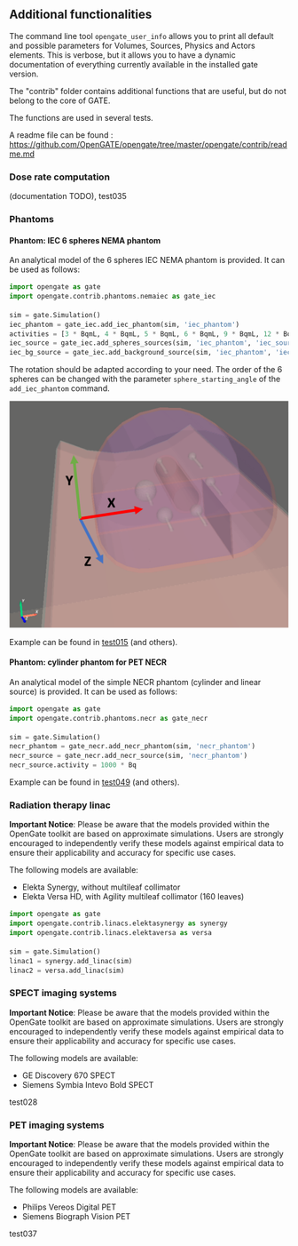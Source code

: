 ## Additional functionalities

The command line tool ```opengate_user_info``` allows you to print all default and possible parameters for Volumes, Sources, Physics and Actors elements. This is verbose, but it allows you to have a dynamic documentation of everything currently available in the installed gate version.

The "contrib" folder contains additional functions that are useful, but do not belong to the core of GATE.

The functions are used in several tests.

A readme file can be found : https://github.com/OpenGATE/opengate/tree/master/opengate/contrib/readme.md

### Dose rate computation

(documentation TODO), test035

### Phantoms

#### Phantom: IEC 6 spheres NEMA phantom

An analytical model of the 6 spheres IEC NEMA phantom is provided. It can be used as follows:

```python
import opengate as gate
import opengate.contrib.phantoms.nemaiec as gate_iec

sim = gate.Simulation()
iec_phantom = gate_iec.add_iec_phantom(sim, 'iec_phantom')
activities = [3 * BqmL, 4 * BqmL, 5 * BqmL, 6 * BqmL, 9 * BqmL, 12 * BqmL]
iec_source = gate_iec.add_spheres_sources(sim, 'iec_phantom', 'iec_source', 'all', activities)
iec_bg_source = gate_iec.add_background_source(sim, 'iec_phantom', 'iec_bg_source', 0.1 * BqmL)
```

The rotation should be adapted according to your need. The order of the 6 spheres can be changed with the parameter `sphere_starting_angle` of the `add_iec_phantom` command.

![](figures/iec_6spheres.png)

Example can be found in [test015](https://github.com/OpenGATE/opengate/blob/master/opengate/tests/src/test015_iec_phantom_1.py) (and others).

#### Phantom: cylinder phantom for PET NECR

An analytical model of the simple NECR phantom (cylinder and linear source) is provided. It can be used as follows:


```python
import opengate as gate
import opengate.contrib.phantoms.necr as gate_necr

sim = gate.Simulation()
necr_phantom = gate_necr.add_necr_phantom(sim, 'necr_phantom')
necr_source = gate_necr.add_necr_source(sim, 'necr_phantom')
necr_source.activity = 1000 * Bq
```
Example can be found in [test049](https://github.com/OpenGATE/opengate/blob/master/opengate/tests/src/test049_pet_digit_blurring_v1.py) (and others).


### Radiation therapy linac

**Important Notice**: Please be aware that the models provided within the OpenGate toolkit are based on approximate simulations. Users are strongly encouraged to independently verify these models against empirical data to ensure their applicability and accuracy for specific use cases.

The following models are available:
- Elekta Synergy, without multileaf collimator
- Elekta Versa HD, with Agility multileaf collimator (160 leaves)

```python
import opengate as gate
import opengate.contrib.linacs.elektasynergy as synergy
import opengate.contrib.linacs.elektaversa as versa

sim = gate.Simulation()
linac1 = synergy.add_linac(sim)
linac2 = versa.add_linac(sim)
```


### SPECT imaging systems

**Important Notice**: Please be aware that the models provided within the OpenGate toolkit are based on approximate simulations. Users are strongly encouraged to independently verify these models against empirical data to ensure their applicability and accuracy for specific use cases.

The following models are available:
- GE Discovery 670 SPECT
- Siemens Symbia Intevo Bold SPECT

test028

### PET imaging systems

**Important Notice**: Please be aware that the models provided within the OpenGate toolkit are based on approximate simulations. Users are strongly encouraged to independently verify these models against empirical data to ensure their applicability and accuracy for specific use cases.

The following models are available:
- Philips Vereos Digital PET
- Siemens Biograph Vision PET

test037
